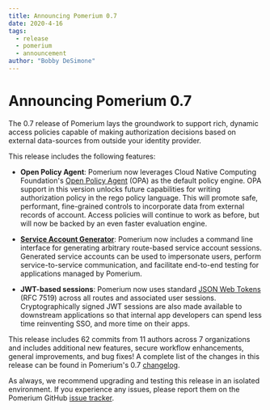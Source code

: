 ```yaml
---
title: Announcing Pomerium 0.7
date: 2020-4-16
tags:
  - release
  - pomerium
  - announcement
author: "Bobby DeSimone"
---
```


# Announcing Pomerium 0.7

The 0.7 release of Pomerium lays the groundwork to support rich, dynamic access policies capable of making authorization decisions based on external data-sources from outside your identity provider.

This release includes the following features:

- **Open Policy Agent**: Pomerium now leverages Cloud Native Computing Foundation's [Open Policy Agent](https://www.openpolicyagent.org/) (OPA) as the default policy engine. OPA support in this version unlocks future capabilities for writing authorization policy in the rego policy language. This will promote safe, performant, fine-grained controls to incorporate data from external records of account. Access policies will continue to work as before, but will now be backed by an even faster evaluation engine.

- [**Service Account Generator**](https://www.pomerium.io/docs/reference/impersonation.html#using-the-command-line-interface): Pomerium now includes a command line interface for generating arbitrary route-based service account sessions. Generated service accounts can be used to impersonate users, perform service-to-service communication, and facilitate end-to-end testing for applications managed by Pomerium.

- **JWT-based sessions**: Pomerium now uses standard [JSON Web Tokens](https://en.wikipedia.org/wiki/JSON_Web_Token) (RFC 7519) across all routes and associated user sessions. Cryptographically signed JWT sessions are also made available to downstream applications so that internal app developers can spend less time reinventing SSO, and more time on their apps.

This release includes 62 commits from 11 authors across 7 organizations and includes additional new features, secure workflow enhancements, general improvements, and bug fixes! A complete list of the changes in this release can be found in Pomerium's 0.7 [changelog].

As always, we recommend upgrading and testing this release in an isolated environment. If you experience any issues, please report them on the Pomerium GitHub [issue tracker].

<SimpleNewsletter/>

[changelog]: ../docs/CHANGELOG.md
[issue tracker]: https://github.com/pomerium/pomerium/issues
